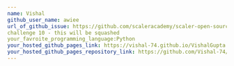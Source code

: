 ```yaml
---
name: Vishal
github_user_name: awiee
url_of_github_issue: https://github.com/scaleracademy/scaler-open-source-september-challenge/issues/337
challenge 10 - this will be squashed
your_favroite_programming_language:Python
your_hosted_github_pages_link: https://vishal-74.github.io/VishalGupta.github.io/
your_hosted_github_pages_repository_link: https://github.com/Vishal-74/VishalGupta.github.io
---
```

